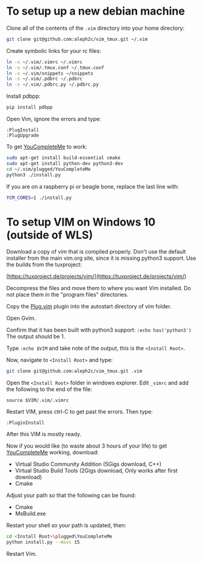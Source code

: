 # To setup up a new debian machine
Clone all of the contents of the `.vim` directory into your home directory:
```bash
git clone git@github.com:aleph2c/vim_tmux.git ~/.vim
```
Create symbolic links for your rc files:
```bash
ln -s ~/.vim/.vimrc ~/.vimrc
ln -s ~/.vim/.tmux.conf ~/.tmux.conf
ln -s ~/.vim/snippets ~/snippets
ln -s ~/.vim/.pdbrc ~/.pdbrc
ln -s ~/.vim/.pdbrc.py ~/.pdbrc.py
```
Install pdbpp:
```bash
pip install pdbpp
```

Open Vim, ignore the errors and type:
```
:PlugInstall
:PlugUpgrade
```
To get [YouCompleteMe](https://github.com/Valloric/YouCompleteMe) to work:
```bash
sudo apt-get install build-essential cmake
sudo apt-get install python-dev python3-dev
cd ~/.vim/plugged/YouCompleteMe
python3 ./install.py
```
If you are on a raspberry pi or beagle bone, replace the last line with:
```bash
YCM_CORES=1 ./install.py
```
# To setup VIM on Windows 10 (outside of WLS)
Download a copy of vim that is compiled properly.  Don't use the default
installer from the main vim.org site, since it is missing python3 support.  Use
the builds from the tuxproject:

[https://tuxproject.de/projects/vim/](https://tuxproject.de/projects/vim/)

Decompress the files and move them to where you want Vim installed.  Do not
place them in the "program files" directories.

Copy the [Plug.vim](https://github.com/junegunn/vim-plug) plugin into the autostart directory of vim folder.

Open Gvim.  

Confirm that it has been built with python3 support:  `:echo has('python3')` The
output should be 1.

Type `:echo $VIM` and take note of the output, this is the `<Install Root>`.

Now, navigate to `<Install Root>` and type:
```bash
git clone git@github.com:aleph2c/vim_tmux.git .vim
```

Open the `<Install Root>` folder in windows explorer.  Edit `_vimrc` and add the
following to the end of the file:
```
source $VIM/.vim/.vimrc
```
Restart VIM, press ctrl-C to get past the errors.  Then type:
```
:PluginInstall 
```
After this VIM is mostly ready.

Now if you would like (to waste about 3 hours of your life) to get
[YouCompleteMe](https://github.com/Valloric/YouCompleteMe) working, download:

 * Virtual Studio Community Addition (5Gigs download, C++)
 * Virtual Studio Build Tools        (2Gigs download, Only works after first download)
 * Cmake

Adjust your path so that the following can be found:

 * Cmake
 * MsBuild.exe

Restart your shell so your path is updated, then:
```bash
cd <Install Root>\plugged\YouCompleteMe
python install.py --msvc 15
```
Restart Vim.
